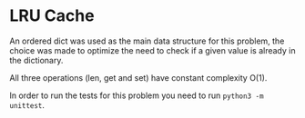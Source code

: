 # LRU Cache

An ordered dict was used as the main data structure for this problem, the choice was made to optimize the need to check if a given value is already in the dictionary.

All three operations (len, get and set) have constant complexity O(1).

In order to run the tests for this problem you need to run `python3 -m unittest`.

